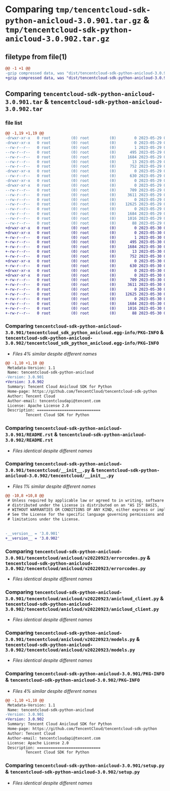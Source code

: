 # Comparing `tmp/tencentcloud-sdk-python-anicloud-3.0.901.tar.gz` & `tmp/tencentcloud-sdk-python-anicloud-3.0.902.tar.gz`

## filetype from file(1)

```diff
@@ -1 +1 @@
-gzip compressed data, was "dist/tencentcloud-sdk-python-anicloud-3.0.901.tar", last modified: Mon May 29 02:15:49 2023, max compression
+gzip compressed data, was "dist/tencentcloud-sdk-python-anicloud-3.0.902.tar", last modified: Tue May 30 00:14:17 2023, max compression
```

## Comparing `tencentcloud-sdk-python-anicloud-3.0.901.tar` & `tencentcloud-sdk-python-anicloud-3.0.902.tar`

### file list

```diff
@@ -1,19 +1,19 @@
-drwxr-xr-x   0 root         (0) root         (0)        0 2023-05-29 02:15:49.000000 tencentcloud-sdk-python-anicloud-3.0.901/
-drwxr-xr-x   0 root         (0) root         (0)        0 2023-05-29 02:15:49.000000 tencentcloud-sdk-python-anicloud-3.0.901/tencentcloud_sdk_python_anicloud.egg-info/
--rw-r--r--   0 root         (0) root         (0)        1 2023-05-29 02:15:49.000000 tencentcloud-sdk-python-anicloud-3.0.901/tencentcloud_sdk_python_anicloud.egg-info/dependency_links.txt
--rw-r--r--   0 root         (0) root         (0)      495 2023-05-29 02:15:49.000000 tencentcloud-sdk-python-anicloud-3.0.901/tencentcloud_sdk_python_anicloud.egg-info/SOURCES.txt
--rw-r--r--   0 root         (0) root         (0)     1684 2023-05-29 02:15:49.000000 tencentcloud-sdk-python-anicloud-3.0.901/tencentcloud_sdk_python_anicloud.egg-info/PKG-INFO
--rw-r--r--   0 root         (0) root         (0)       13 2023-05-29 02:15:49.000000 tencentcloud-sdk-python-anicloud-3.0.901/tencentcloud_sdk_python_anicloud.egg-info/top_level.txt
--rw-r--r--   0 root         (0) root         (0)      752 2023-05-29 02:15:49.000000 tencentcloud-sdk-python-anicloud-3.0.901/README.rst
-drwxr-xr-x   0 root         (0) root         (0)        0 2023-05-29 02:15:49.000000 tencentcloud-sdk-python-anicloud-3.0.901/tencentcloud/
--rw-r--r--   0 root         (0) root         (0)      630 2023-05-29 02:15:49.000000 tencentcloud-sdk-python-anicloud-3.0.901/tencentcloud/__init__.py
-drwxr-xr-x   0 root         (0) root         (0)        0 2023-05-29 02:15:49.000000 tencentcloud-sdk-python-anicloud-3.0.901/tencentcloud/anicloud/
-drwxr-xr-x   0 root         (0) root         (0)        0 2023-05-29 02:15:49.000000 tencentcloud-sdk-python-anicloud-3.0.901/tencentcloud/anicloud/v20220923/
--rw-r--r--   0 root         (0) root         (0)      709 2023-05-29 02:15:49.000000 tencentcloud-sdk-python-anicloud-3.0.901/tencentcloud/anicloud/v20220923/errorcodes.py
--rw-r--r--   0 root         (0) root         (0)     3611 2023-05-29 02:15:49.000000 tencentcloud-sdk-python-anicloud-3.0.901/tencentcloud/anicloud/v20220923/anicloud_client.py
--rw-r--r--   0 root         (0) root         (0)        0 2023-05-29 02:15:49.000000 tencentcloud-sdk-python-anicloud-3.0.901/tencentcloud/anicloud/v20220923/__init__.py
--rw-r--r--   0 root         (0) root         (0)    12625 2023-05-29 02:15:49.000000 tencentcloud-sdk-python-anicloud-3.0.901/tencentcloud/anicloud/v20220923/models.py
--rw-r--r--   0 root         (0) root         (0)        0 2023-05-29 02:15:49.000000 tencentcloud-sdk-python-anicloud-3.0.901/tencentcloud/anicloud/__init__.py
--rw-r--r--   0 root         (0) root         (0)     1684 2023-05-29 02:15:49.000000 tencentcloud-sdk-python-anicloud-3.0.901/PKG-INFO
--rw-r--r--   0 root         (0) root         (0)     1016 2023-05-29 02:15:49.000000 tencentcloud-sdk-python-anicloud-3.0.901/setup.py
--rw-r--r--   0 root         (0) root         (0)       88 2023-05-29 02:15:49.000000 tencentcloud-sdk-python-anicloud-3.0.901/setup.cfg
+drwxr-xr-x   0 root         (0) root         (0)        0 2023-05-30 00:14:17.000000 tencentcloud-sdk-python-anicloud-3.0.902/
+drwxr-xr-x   0 root         (0) root         (0)        0 2023-05-30 00:14:17.000000 tencentcloud-sdk-python-anicloud-3.0.902/tencentcloud_sdk_python_anicloud.egg-info/
+-rw-r--r--   0 root         (0) root         (0)        1 2023-05-30 00:14:17.000000 tencentcloud-sdk-python-anicloud-3.0.902/tencentcloud_sdk_python_anicloud.egg-info/dependency_links.txt
+-rw-r--r--   0 root         (0) root         (0)      495 2023-05-30 00:14:17.000000 tencentcloud-sdk-python-anicloud-3.0.902/tencentcloud_sdk_python_anicloud.egg-info/SOURCES.txt
+-rw-r--r--   0 root         (0) root         (0)     1684 2023-05-30 00:14:17.000000 tencentcloud-sdk-python-anicloud-3.0.902/tencentcloud_sdk_python_anicloud.egg-info/PKG-INFO
+-rw-r--r--   0 root         (0) root         (0)       13 2023-05-30 00:14:17.000000 tencentcloud-sdk-python-anicloud-3.0.902/tencentcloud_sdk_python_anicloud.egg-info/top_level.txt
+-rw-r--r--   0 root         (0) root         (0)      752 2023-05-30 00:14:17.000000 tencentcloud-sdk-python-anicloud-3.0.902/README.rst
+drwxr-xr-x   0 root         (0) root         (0)        0 2023-05-30 00:14:17.000000 tencentcloud-sdk-python-anicloud-3.0.902/tencentcloud/
+-rw-r--r--   0 root         (0) root         (0)      630 2023-05-30 00:14:17.000000 tencentcloud-sdk-python-anicloud-3.0.902/tencentcloud/__init__.py
+drwxr-xr-x   0 root         (0) root         (0)        0 2023-05-30 00:14:17.000000 tencentcloud-sdk-python-anicloud-3.0.902/tencentcloud/anicloud/
+drwxr-xr-x   0 root         (0) root         (0)        0 2023-05-30 00:14:17.000000 tencentcloud-sdk-python-anicloud-3.0.902/tencentcloud/anicloud/v20220923/
+-rw-r--r--   0 root         (0) root         (0)      709 2023-05-30 00:14:17.000000 tencentcloud-sdk-python-anicloud-3.0.902/tencentcloud/anicloud/v20220923/errorcodes.py
+-rw-r--r--   0 root         (0) root         (0)     3611 2023-05-30 00:14:17.000000 tencentcloud-sdk-python-anicloud-3.0.902/tencentcloud/anicloud/v20220923/anicloud_client.py
+-rw-r--r--   0 root         (0) root         (0)        0 2023-05-30 00:14:17.000000 tencentcloud-sdk-python-anicloud-3.0.902/tencentcloud/anicloud/v20220923/__init__.py
+-rw-r--r--   0 root         (0) root         (0)    12625 2023-05-30 00:14:17.000000 tencentcloud-sdk-python-anicloud-3.0.902/tencentcloud/anicloud/v20220923/models.py
+-rw-r--r--   0 root         (0) root         (0)        0 2023-05-30 00:14:17.000000 tencentcloud-sdk-python-anicloud-3.0.902/tencentcloud/anicloud/__init__.py
+-rw-r--r--   0 root         (0) root         (0)     1684 2023-05-30 00:14:17.000000 tencentcloud-sdk-python-anicloud-3.0.902/PKG-INFO
+-rw-r--r--   0 root         (0) root         (0)     1016 2023-05-30 00:14:17.000000 tencentcloud-sdk-python-anicloud-3.0.902/setup.py
+-rw-r--r--   0 root         (0) root         (0)       88 2023-05-30 00:14:17.000000 tencentcloud-sdk-python-anicloud-3.0.902/setup.cfg
```

### Comparing `tencentcloud-sdk-python-anicloud-3.0.901/tencentcloud_sdk_python_anicloud.egg-info/PKG-INFO` & `tencentcloud-sdk-python-anicloud-3.0.902/tencentcloud_sdk_python_anicloud.egg-info/PKG-INFO`

 * *Files 4% similar despite different names*

```diff
@@ -1,10 +1,10 @@
 Metadata-Version: 1.1
 Name: tencentcloud-sdk-python-anicloud
-Version: 3.0.901
+Version: 3.0.902
 Summary: Tencent Cloud Anicloud SDK for Python
 Home-page: https://github.com/TencentCloud/tencentcloud-sdk-python
 Author: Tencent Cloud
 Author-email: tencentcloudapi@tencent.com
 License: Apache License 2.0
 Description: ============================
         Tencent Cloud SDK for Python
```

### Comparing `tencentcloud-sdk-python-anicloud-3.0.901/README.rst` & `tencentcloud-sdk-python-anicloud-3.0.902/README.rst`

 * *Files identical despite different names*

### Comparing `tencentcloud-sdk-python-anicloud-3.0.901/tencentcloud/__init__.py` & `tencentcloud-sdk-python-anicloud-3.0.902/tencentcloud/__init__.py`

 * *Files 1% similar despite different names*

```diff
@@ -10,8 +10,8 @@
 # Unless required by applicable law or agreed to in writing, software
 # distributed under the License is distributed on an "AS IS" BASIS,
 # WITHOUT WARRANTIES OR CONDITIONS OF ANY KIND, either express or implied.
 # See the License for the specific language governing permissions and
 # limitations under the License.
 
 
-__version__ = '3.0.901'
+__version__ = '3.0.902'
```

### Comparing `tencentcloud-sdk-python-anicloud-3.0.901/tencentcloud/anicloud/v20220923/errorcodes.py` & `tencentcloud-sdk-python-anicloud-3.0.902/tencentcloud/anicloud/v20220923/errorcodes.py`

 * *Files identical despite different names*

### Comparing `tencentcloud-sdk-python-anicloud-3.0.901/tencentcloud/anicloud/v20220923/anicloud_client.py` & `tencentcloud-sdk-python-anicloud-3.0.902/tencentcloud/anicloud/v20220923/anicloud_client.py`

 * *Files identical despite different names*

### Comparing `tencentcloud-sdk-python-anicloud-3.0.901/tencentcloud/anicloud/v20220923/models.py` & `tencentcloud-sdk-python-anicloud-3.0.902/tencentcloud/anicloud/v20220923/models.py`

 * *Files identical despite different names*

### Comparing `tencentcloud-sdk-python-anicloud-3.0.901/PKG-INFO` & `tencentcloud-sdk-python-anicloud-3.0.902/PKG-INFO`

 * *Files 4% similar despite different names*

```diff
@@ -1,10 +1,10 @@
 Metadata-Version: 1.1
 Name: tencentcloud-sdk-python-anicloud
-Version: 3.0.901
+Version: 3.0.902
 Summary: Tencent Cloud Anicloud SDK for Python
 Home-page: https://github.com/TencentCloud/tencentcloud-sdk-python
 Author: Tencent Cloud
 Author-email: tencentcloudapi@tencent.com
 License: Apache License 2.0
 Description: ============================
         Tencent Cloud SDK for Python
```

### Comparing `tencentcloud-sdk-python-anicloud-3.0.901/setup.py` & `tencentcloud-sdk-python-anicloud-3.0.902/setup.py`

 * *Files identical despite different names*

